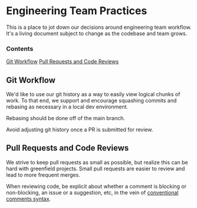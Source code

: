 # Engineering Team Practices

This is a place to jot down our decisions around engineering team workflow. It's a living document subject to change as the codebase and team grows.

### Contents
[Git Workflow](#git-workflow)
[Pull Requests and Code Reviews](#pull-requests-and-code-reviews)

<a name="git-workflow"></a>
## Git Workflow

We'd like to use our git history as a way to easily view logical chunks of work. To that end, we support and encourage squashing commits and rebasing as necessary in a local dev environment.

Rebasing should be done off of the main branch.

Avoid adjusting git history once a PR is submitted for review.

<a name="pull-requests-and-code-reviews"></a>
## Pull Requests and Code Reviews

We strive to keep pull requests as small as possible, but realize this can be hard with greenfield projects. Small pull requests are easier to review and lead to more frequent merges.

When reviewing code, be explicit about whether a comment is blocking or non-blocking, an issue or a suggestion, etc, in the vein of [conventional comments syntax](https://conventionalcomments.org/).

